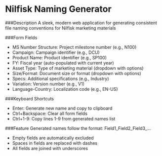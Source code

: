 # Nilfisk Naming Generator

###Description
A sleek, modern web application for generating consistent file naming conventions for Nilfisk marketing materials

###Form Fields
- MS Number Structure: Project milestone number (e.g., N100)
- Campaign: Campaign identifier (e.g., DCU)
- Product Name: Product identifier (e.g., SP100)
- FY: Fiscal year (auto-populated with current year)
- Asset Type: Type of marketing material (dropdown with options)
- Size/Format: Document size or format (dropdown with options)
- Specs: Additional specifications (e.g., Industry)
- Variation: Version number (e.g., V1)
- Language-Country: Localization code (e.g., EN-US)

###Keyboard Shortcuts
- Enter: Generate new name and copy to clipboard
- Ctrl+Backspace: Clear all form fields
- Ctrl+1-9: Copy lines 1-9 from generated names list

###Feature
Generated names follow the format: Field1_Field2_Field3_...
- Empty fields are automatically excluded
- Spaces in fields are replaced with dashes
- All fields are joined with underscores
